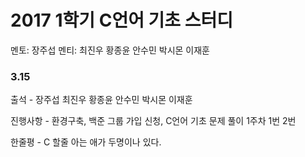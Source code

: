 # **2017 1학기 C언어 기초 스터디**
멘토: 장주섭
멘티: 최진우 황종윤 안수민 박시몬 이재훈 
### 3.15 
출석 - 장주섭 최진우 황종윤 안수민 박시몬 이재훈

진행사항 - 환경구축, 백준 그룹 가입 신청, C언어 기초 문제 풀이 1주차 1번 2번

한줄평 - C 할줄 아는 애가 두명이나 있다.
